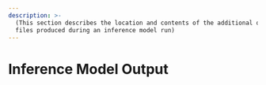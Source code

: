 ```yaml
---
description: >-
  (This section describes the location and contents of the additional output
  files produced during an inference model run)
---
```


# Inference Model Output

